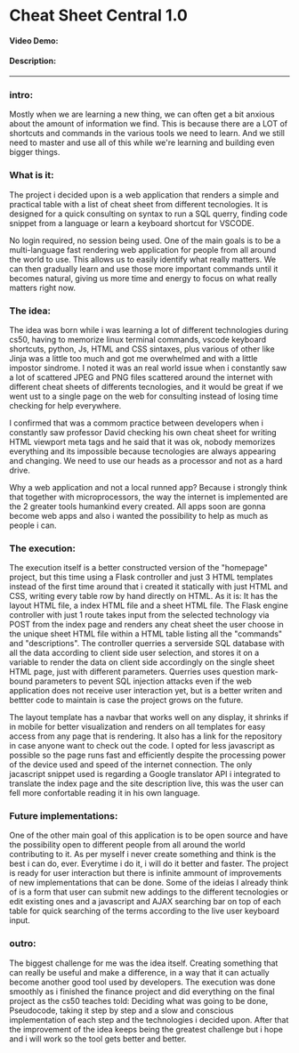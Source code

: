 # Cheat Sheet Central 1.0
#### Video Demo:  <URL HERE>
#### Description:


___
### intro:
Mostly when we are learning a new thing, we can often get a bit anxious about the amount of information we find. This is because there are a LOT of shortcuts and commands in the various tools we need to learn. And we still need to master and use all of this while we're learning and building even bigger things.

### What is it:
The project i decided upon is a web application that renders a simple and practical table with a list of cheat sheet from different tecnologies.
It is designed for a quick consulting on syntax to run a SQL querry, finding code snippet from a language or learn a keyboard shortcut for VSCODE.

No login required, no session being used. One of the main goals is to be a multi-language fast rendering web application for people from all around the world to use. This allows us to easily identify what really matters. We can then gradually learn and use those more important commands until it becomes natural, giving us more time and energy to focus on what really matters right now.

### The idea:
The idea was born while i was learning a lot of different technologies during cs50, having to memorize linux terminal commands, vscode keyboard shortcuts, python, Js, HTML and CSS sintaxes, plus various of other like Jinja was a little too much and got me overwhelmed and with a little impostor sindrome. I noted it was an real world issue when i constantly saw a lot of scattered JPEG and PNG files scattered around the internet with different cheat sheets of differents tecnologies, and it would be great if we went ust to a single page on the web for consulting instead of losing time checking for help everywhere.

I confirmed that was a commom practice between developers when i constantly saw professor David checking his own cheat sheet for writing HTML viewport meta tags and he said that it was ok, nobody memorizes everything and its impossible because tecnologies are always appearing and changing. We need to use our heads as a processor and not as a hard drive.

Why a web application and not a local runned app? Because i strongly think that together with microprocessors, the way the internet is implemented are the 2 greater tools humankind every created. All apps soon are gonna become web apps and also i wanted the possibility to help as much as people i can.


### The execution:
The execution itself is a better constructed version of the "homepage" project, but this time using a Flask controller and just 3 HTML templates instead of the first time around that i created it statically with just HTML and CSS, writing every table row by hand directly on HTML.
As it is: It has the layout HTML file, a index HTML file and a sheet HTML file. The Flask engine controller with just 1 route takes input from the selected technology via POST from the index page and renders any cheat sheet the user choose in the unique sheet HTML file within a HTML table listing all the "commands" and "descriptions". The controller querries a serverside SQL database with all the data according to client side user selection, and stores it on a variable to render the data on client side accordingly on the single sheet HTML page, just with different parameters.
Querries uses question mark-bound parameters to pevent SQL injection attacks even if the web application does not receive user interaction yet, but is a better writen and bettter code to maintain is case the project grows on the future.

The layout template has a navbar that works well on any display, it shrinks if in mobile for better visualization and renders on all templates for easy access from any page that is rendering. It also has a link for the repository in case anyone want to check out the code.
I opted for less javascript as possible so the page runs fast and efficiently despite the processing power of the device used and speed of the internet connection. The only jacascript snippet used is regarding a Google translator API i integrated to translate the index page and the site description live, this was the user can fell more confortable reading it in his own language.

### Future implementations:
One of the other main goal of this application is to be open source and have the possibility open to different people from all around the world contributing to it. As per myself i never create something and think is the best i can do, ever. Everytime i do it, i will do it better and faster. The project is ready for user interaction but there is infinite ammount of improvements of new implementations that can be done. Some of the ideias I already think of is a form that user can submit new addings to the different tecnologies or edit existing ones and a javascript and AJAX searching bar on top of each table for quick searching of the terms according to the live user keyboard input.

### outro:
The biggest challenge for me was the idea itself. Creating something that can really be useful and make a difference, in a way that it can actually become another good tool used by developers. The execution was done smoothly as i finished the finance project and did everything on the final project as the cs50 teaches told: Deciding what was going to be done, Pseudocode, taking it step by step and a slow and conscious implementation of each step and the technologies i decided upon. After that the improvement of the idea keeps being the greatest challenge but i hope and i will work so the tool gets better and better.